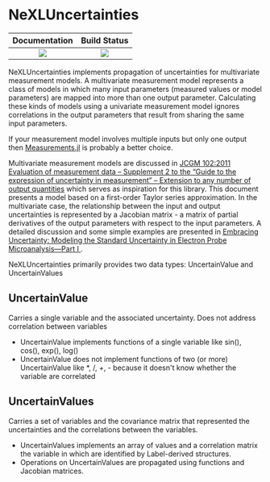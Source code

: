 # NeXLUncertainties

| **Documentation**                        | **Build Status**                  |
|:----------------------------------------:|:---------------------------------:|
| [![][docs-stable-img]][docs-stable-url]  | [![][travis-img]][travis-url]     |


[docs-stable-img]: https://img.shields.io/badge/docs-stable-blue.svg
[docs-stable-url]: https://pages.nist.gov/NeXLUncertainties.jl
[travis-img]: https://travis-ci.com/usnistgov/NeXLUncertainties.jl.svg?branch=master
[travis-url]: https://travis-ci.com/usnistgov/NeXLUncertainties.jl

NeXLUncertainties implements propagation of uncertainties for multivariate measurement models.  A multivariate measurement model represents a class of models in which many input parameters (measured values or model parameters) are mapped into more than one output parameter.  Calculating these kinds of models using a univariate measurement model ignores correlations in the output parameters that result from sharing the same input parameters.

If your measurement model involves multiple inputs but only one output then [Measurements.jl](https://github.com/JuliaPhysics/Measurements.jl) is probably a better choice.

Multivariate measurement models are discussed in [JCGM 102:2011 Evaluation of measurement data – Supplement 2 to the “Guide to the expression of uncertainty in measurement” – Extension to any number of output quantities](https://www.bipm.org/utils/common/documents/jcgm/JCGM_102_2011_E.pdf) which serves as inspiration for this library.  This document presents a model based on a first-order Taylor series approximation. In the multivariate case, the relationship between the input and output uncertainties is represented by a Jacobian matrix - a matrix of partial derivatives of the output parameters with respect to the input parameters.  A detailed discussion and some simple examples are presented in [Embracing Uncertainty: Modeling the Standard Uncertainty in Electron Probe Microanalysis—Part I ](https://www.cambridge.org/core/journals/microscopy-and-microanalysis/article/embracing-uncertainty-modeling-the-standard-uncertainty-in-electron-probe-microanalysispart-i/3C65B4F344444F26A32E6C321FC85B62).

NeXLUncertainties primarily provides two data types:  UncertainValue and UncertainValues

## UncertainValue
Carries a single variable and the associated uncertainty. Does not address correlation between variables
  * UncertainValue implements functions of a single variable like sin(), cos(), exp(), log()
  * UncertainValue does not implement functions of two (or more) UncertainValue like *, /, +, - because it doesn't know whether the variable are correlated

## UncertainValues
Carries a set of variables and the covariance matrix that represented the uncertainties and the correlations between the variables.
  * UncertainValues implements an array of values and a correlation matrix the variable in which are identified by Label-derived structures.
  * Operations on UncertainValues are propagated using functions and Jacobian matrices.
